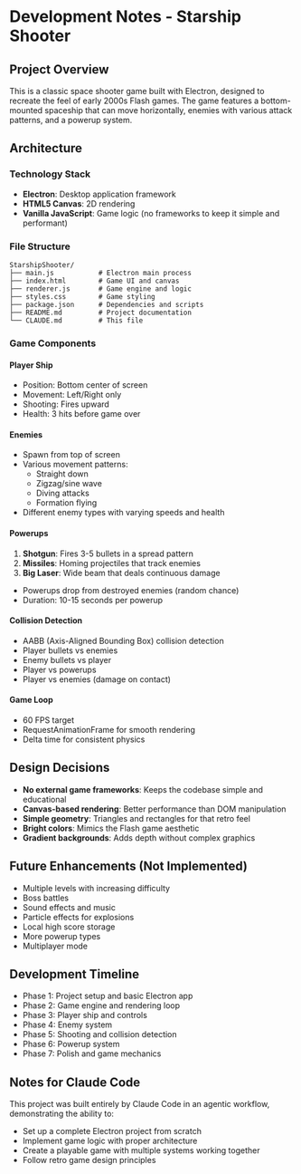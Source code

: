 # Development Notes - Starship Shooter

## Project Overview

This is a classic space shooter game built with Electron, designed to recreate the feel of early 2000s Flash games. The game features a bottom-mounted spaceship that can move horizontally, enemies with various attack patterns, and a powerup system.

## Architecture

### Technology Stack
- **Electron**: Desktop application framework
- **HTML5 Canvas**: 2D rendering
- **Vanilla JavaScript**: Game logic (no frameworks to keep it simple and performant)

### File Structure
```
StarshipShooter/
├── main.js           # Electron main process
├── index.html        # Game UI and canvas
├── renderer.js       # Game engine and logic
├── styles.css        # Game styling
├── package.json      # Dependencies and scripts
├── README.md         # Project documentation
└── CLAUDE.md         # This file
```

### Game Components

#### Player Ship
- Position: Bottom center of screen
- Movement: Left/Right only
- Shooting: Fires upward
- Health: 3 hits before game over

#### Enemies
- Spawn from top of screen
- Various movement patterns:
  - Straight down
  - Zigzag/sine wave
  - Diving attacks
  - Formation flying
- Different enemy types with varying speeds and health

#### Powerups
1. **Shotgun**: Fires 3-5 bullets in a spread pattern
2. **Missiles**: Homing projectiles that track enemies
3. **Big Laser**: Wide beam that deals continuous damage
- Powerups drop from destroyed enemies (random chance)
- Duration: 10-15 seconds per powerup

#### Collision Detection
- AABB (Axis-Aligned Bounding Box) collision detection
- Player bullets vs enemies
- Enemy bullets vs player
- Player vs powerups
- Player vs enemies (damage on contact)

#### Game Loop
- 60 FPS target
- RequestAnimationFrame for smooth rendering
- Delta time for consistent physics

## Design Decisions

- **No external game frameworks**: Keeps the codebase simple and educational
- **Canvas-based rendering**: Better performance than DOM manipulation
- **Simple geometry**: Triangles and rectangles for that retro feel
- **Bright colors**: Mimics the Flash game aesthetic
- **Gradient backgrounds**: Adds depth without complex graphics

## Future Enhancements (Not Implemented)
- Multiple levels with increasing difficulty
- Boss battles
- Sound effects and music
- Particle effects for explosions
- Local high score storage
- More powerup types
- Multiplayer mode

## Development Timeline
- Phase 1: Project setup and basic Electron app
- Phase 2: Game engine and rendering loop
- Phase 3: Player ship and controls
- Phase 4: Enemy system
- Phase 5: Shooting and collision detection
- Phase 6: Powerup system
- Phase 7: Polish and game mechanics

## Notes for Claude Code
This project was built entirely by Claude Code in an agentic workflow, demonstrating the ability to:
- Set up a complete Electron project from scratch
- Implement game logic with proper architecture
- Create a playable game with multiple systems working together
- Follow retro game design principles
